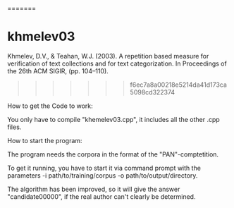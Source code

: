 =======
# khmelev03
Khmelev, D.V., &amp; Teahan, W.J. (2003). A repetition based measure for verification of text collections and for text categorization. In Proceedings of the 26th ACM SIGIR, (pp. 104–110).
>>>>>>> f6ec7a8a00218e5214da41d173ca5098cd322374

How to get the Code to work:

You only have to compile "khemelev03.cpp", it includes all the other .cpp files.

How to start the program:

The program needs the corpora in the format of the "PAN"-comptetition.

To get it running, you have to start it via command prompt with the parameters -i path/to/training/corpus -o path/to/output/directory.

The algorithm has been improved, so it will give the answer "candidate00000", if the real author can't clearly be determined.

